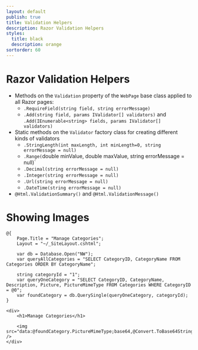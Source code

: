 ```yaml
---
layout: default
publish: true
title: Validation Helpers
description: Razor Validation Helpers
styles:
  title: black
  description: orange 
sortorder: 60
---
```

# Razor Validation Helpers

- Methods on the `Validation` property of the `WebPage` base class applied to all Razor pages:
  - `.RequireField(string field, string errorMessage)`
  - `.Add(string field, params IValidator[] validators)` and `.Add(IEnumerable<string> fields, params IValidator[] validators)`
- Static methods on the `Validator` factory class for creating different kinds of validators
  - `.StringLength(int maxLength, int minLength=0, string errorMessage = null)`
  - `.Range(`double minValue, double maxValue, string errorMessage = null)`
  - `.Decimal(string errorMessage = null)`
  - `.Integer(string errorMessage = null)`
  - `.Url(string errorMessage = null)`
  - `.DateTime(string errorMessage = null)`
- `@Html.ValidationSummary()` and `@Html.ValidationMessage()`


# Showing Images

```charp
@{
    Page.Title = "Manage Categories";
    Layout = "~/_SiteLayout.cshtml";

    var db = Database.Open("NW");
    var queryAllCategories = "SELECT CategoryID, CategoryName FROM Categories ORDER BY CategoryName";

    string categoryId = "1";
    var queryOneCategory = "SELECT CategoryID, CategoryName, Description, Picture, PictureMimeType FROM Categories WHERE CategoryID = @0";
    var foundCategory = db.QuerySingle(queryOneCategory, categoryId);
}

<div>
    <h1>Manage Categories</h1>

    <img src="data:@foundCategory.PictureMimeType;base64,@Convert.ToBase64String(foundCategory.Picture)" />
</div>
```
